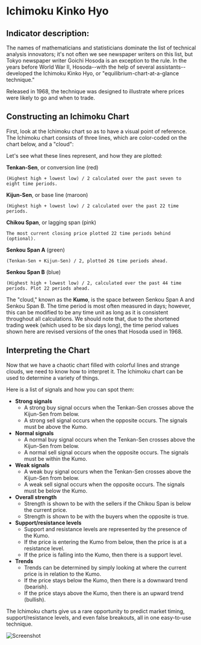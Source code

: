 # Ichimoku Kinko Hyo #
## Indicator description: ##

The names of mathematicians and statisticians dominate the list of technical analysis innovators; 
it's not often we see newspaper writers on this list, but Tokyo newspaper writer Goichi Hosoda is an exception to the rule. In the years before World War II, Hosoda--with the help of several assistants--developed the Ichimoku Kinko Hyo, or "equilibrium-chart-at-a-glance technique." 

Released in 1968, the technique was designed to illustrate where prices were likely to go and when to trade. 

## Constructing an Ichimoku Chart ##

First, look at the Ichimoku chart so as to have a visual point of reference. The Ichimoku chart consists of three lines, which are color-coded on the chart below, and a "cloud":

Let's see what these lines represent, and how they are plotted:

**Tenkan-Sen**, or conversion line (red) 
	
	(Highest high + lowest low) / 2 calculated over the past seven to eight time periods.


**Kijun-Sen**, or base line (maroon)

	(Highest high + lowest low) / 2 calculated over the past 22 time periods.


**Chikou Span**, or lagging span (pink)

	The most current closing price plotted 22 time periods behind (optional).


**Senkou Span A** (green)

	(Tenkan-Sen + Kijun-Sen) / 2, plotted 26 time periods ahead.


**Senkou Span B** (blue)

	(Highest high + lowest low) / 2, calculated over the past 44 time periods. Plot 22 periods ahead.

The "cloud," known as the **Kumo**, is the space between Senkou Span A and Senkou Span B. 
The time period is most often measured in days; however, this can be modified to be any time unit as long 
as it is consistent throughout all calculations. We should note that, due to the shortened trading week 
(which used to be six days long), the time period values shown here are revised versions of the ones 
that Hosoda used in 1968. 

 
## Interpreting the Chart ##
Now that we have a chaotic chart filled with colorful lines and strange clouds, we need to know how to interpret it. The Ichimoku chart can be used to determine a variety of things. 

Here is a list of signals and how you can spot them:

- **Strong signals**
	- A strong buy signal occurs when the Tenkan-Sen crosses above the Kijun-Sen from below. 
	- A strong sell signal occurs when the opposite occurs. The signals must be above the Kumo.
- **Normal signals**
	- A normal buy signal occurs when the Tenkan-Sen crosses above the Kijun-Sen from below.
	- A normal sell signal occurs when the opposite occurs. The signals must be within the Kumo.
- **Weak signals**
	- A weak buy signal occurs when the Tenkan-Sen crosses above the Kijun-Sen from below.
	- A weak sell signal occurs when the opposite occurs. The signals must be below the Kumo.
- **Overall strength**
	- Strength is shown to be with the sellers if the Chikou Span is below the current price.
	- Strength is shown to be with the buyers when the opposite is true.
- **Support/resistance levels**
	- Support and resistance levels are represented by the presence of the Kumo. 
	- If the price is entering the Kumo from below, then the price is at a resistance level. 
	- If the price is falling into the Kumo, then there is a support level.
- **Trends** 
	- Trends can be determined by simply looking at where the current price is in relation to the Kumo.
	- If the price stays below the Kumo, then there is a downward trend (bearish).
	- If the price stays above the Kumo, then there is an upward trend (bullish).

The Ichimoku charts give us a rare opportunity to predict market timing, support/resistance levels, 
and even false breakouts, all in one easy-to-use technique. 


![Screenshot](/../master/ScreenShots/Ichimoku_Ind.jpg?raw=true "Ichimoku")
